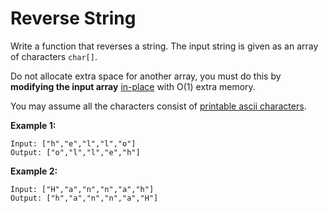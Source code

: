 # Reverse String

Write a function that reverses a string. The input string is given as an array of characters `char[]`.

Do not allocate extra space for another array, you must do this by **modifying the input array** [in-place](https://en.wikipedia.org/wiki/In-place_algorithm) with O(1) extra memory.

You may assume all the characters consist of [printable ascii characters](https://en.wikipedia.org/wiki/ASCII#Printable_characters).

**Example 1:**

```pseudo
Input: ["h","e","l","l","o"]
Output: ["o","l","l","e","h"]
```

**Example 2:**

```pseudo
Input: ["H","a","n","n","a","h"]
Output: ["h","a","n","n","a","H"]
```
